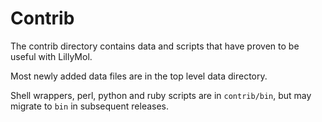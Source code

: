 # Contrib
The contrib directory contains data and scripts that have proven to be
useful with LillyMol.

Most newly added data files are in the top level data directory.

Shell wrappers, perl, python and ruby scripts are in `contrib/bin`,
but may migrate to `bin` in subsequent releases.
